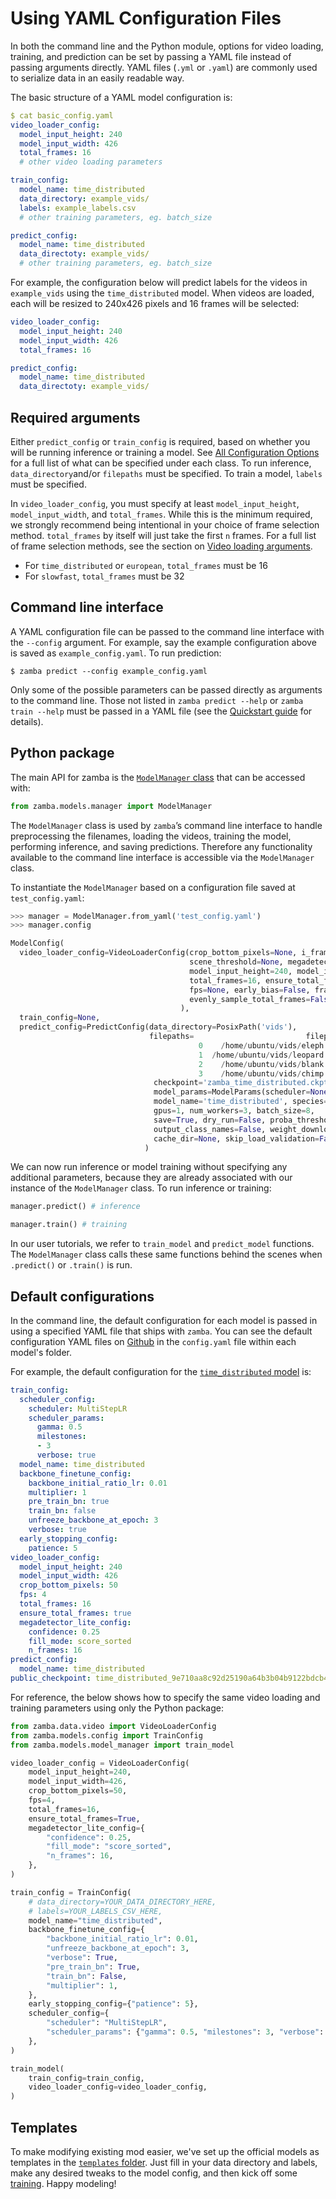 # Using YAML Configuration Files

In both the command line and the Python module, options for video loading, training, and prediction can be set by passing a YAML file instead of passing arguments directly. YAML files (`.yml` or `.yaml`) are commonly used to serialize data in an easily readable way.

The basic structure of a YAML model configuration is:

```yaml
$ cat basic_config.yaml
video_loader_config:
  model_input_height: 240
  model_input_width: 426
  total_frames: 16
  # other video loading parameters

train_config:
  model_name: time_distributed
  data_directory: example_vids/
  labels: example_labels.csv
  # other training parameters, eg. batch_size

predict_config:
  model_name: time_distributed
  data_directoty: example_vids/
  # other training parameters, eg. batch_size
```

For example, the configuration below will predict labels for the videos in `example_vids` using the `time_distributed` model. When videos are loaded, each will be resized to 240x426 pixels and 16 frames will be selected:

```yaml
video_loader_config:
  model_input_height: 240
  model_input_width: 426
  total_frames: 16

predict_config:
  model_name: time_distributed
  data_directoty: example_vids/
```

## Required arguments

Either `predict_config` or `train_config` is required, based on whether you will be running inference or training a model. See [All Configuration Options](configurations.md) for a full list of what can be specified under each class. To run inference, `data_directory`and/or `filepaths` must be specified. To train a model, `labels` must be specified.

In `video_loader_config`, you must specify at least `model_input_height`, `model_input_width`, and `total_frames`. While this is the minimum required, we strongly recommend being intentional in your choice of frame selection method. `total_frames` by itself will just take the first `n` frames. For a full list of frame selection methods, see the section on [Video loading arguments](configurations.md#video-loading-arguments).

* For `time_distributed` or `european`, `total_frames` must be 16
* For `slowfast`, `total_frames` must be 32

## Command line interface

A YAML configuration file can be passed to the command line interface with the `--config` argument. For example, say the example configuration above is saved as `example_config.yaml`. To run prediction:

```console
$ zamba predict --config example_config.yaml
```

Only some of the possible parameters can be passed directly as arguments to the command line. Those not listed in `zamba predict --help` or `zamba train --help` must be passed in a YAML file (see the [Quickstart guide](quickstart.md#getting-help) for details).

## Python package

The main API for zamba is the [`ModelManager` class](api-reference/models-model_manager.md#zamba.models.model_manager.ModelManager) that can be accessed with:

```python
from zamba.models.manager import ModelManager
```

The `ModelManager` class is used by `zamba`’s command line interface to handle preprocessing the filenames, loading the videos, training the model, performing inference, and saving predictions. Therefore any functionality available to the command line interface is accessible via the `ModelManager` class.

To instantiate the `ModelManager` based on a configuration file saved at `test_config.yaml`:
```python
>>> manager = ModelManager.from_yaml('test_config.yaml')
>>> manager.config

ModelConfig(
  video_loader_config=VideoLoaderConfig(crop_bottom_pixels=None, i_frames=False,
                                        scene_threshold=None, megadetector_lite_config=None,
                                        model_input_height=240, model_input_width=426,
                                        total_frames=16, ensure_total_frames=True,
                                        fps=None, early_bias=False, frame_indices=None,
                                        evenly_sample_total_frames=False, pix_fmt='rgb24'
                                      ),
  train_config=None,
  predict_config=PredictConfig(data_directory=PosixPath('vids'),
                               filepaths=                         filepath
                                          0    /home/ubuntu/vids/eleph.MP4
                                          1  /home/ubuntu/vids/leopard.MP4
                                          2    /home/ubuntu/vids/blank.MP4
                                          3    /home/ubuntu/vids/chimp.MP4,
                                checkpoint='zamba_time_distributed.ckpt',
                                model_params=ModelParams(scheduler=None, scheduler_params=None),
                                model_name='time_distributed', species=None,
                                gpus=1, num_workers=3, batch_size=8,
                                save=True, dry_run=False, proba_threshold=None,
                                output_class_names=False, weight_download_region='us',
                                cache_dir=None, skip_load_validation=False)
                              )
```

We can now run inference or model training without specifying any additional parameters, because they are already associated with our instance of the `ModelManager` class. To run inference or training:
```python
manager.predict() # inference

manager.train() # training
```

In our user tutorials, we refer to `train_model` and `predict_model` functions. The `ModelManager` class calls these same functions behind the scenes when `.predict()` or `.train()` is run.


## Default configurations

In the command line, the default configuration for each model is passed in using a specified YAML file that ships with `zamba`. You can see the default configuration YAML files on [Github](https://github.com/drivendataorg/zamba/tree/master/zamba/models/official_models) in the `config.yaml` file within each model's folder.

For example, the default configuration for the [`time_distributed` model](models/index.md#time-distributed) is:

```yaml
train_config:
  scheduler_config:
    scheduler: MultiStepLR
    scheduler_params:
      gamma: 0.5
      milestones:
      - 3
      verbose: true
  model_name: time_distributed
  backbone_finetune_config:
    backbone_initial_ratio_lr: 0.01
    multiplier: 1
    pre_train_bn: true
    train_bn: false
    unfreeze_backbone_at_epoch: 3
    verbose: true
  early_stopping_config:
    patience: 5
video_loader_config:
  model_input_height: 240
  model_input_width: 426
  crop_bottom_pixels: 50
  fps: 4
  total_frames: 16
  ensure_total_frames: true
  megadetector_lite_config:
    confidence: 0.25
    fill_mode: score_sorted
    n_frames: 16
predict_config:
  model_name: time_distributed
public_checkpoint: time_distributed_9e710aa8c92d25190a64b3b04b9122bdcb456982.ckpt
```

For reference, the below shows how to specify the same video loading and training parameters using only the Python package:

```python
from zamba.data.video import VideoLoaderConfig
from zamba.models.config import TrainConfig
from zamba.models.model_manager import train_model

video_loader_config = VideoLoaderConfig(
    model_input_height=240,
    model_input_width=426,
    crop_bottom_pixels=50,
    fps=4,
    total_frames=16,
    ensure_total_frames=True,
    megadetector_lite_config={
        "confidence": 0.25,
        "fill_mode": "score_sorted",
        "n_frames": 16,
    },
)

train_config = TrainConfig(
    # data_directory=YOUR_DATA_DIRECTORY_HERE,
    # labels=YOUR_LABELS_CSV_HERE,
    model_name="time_distributed",
    backbone_finetune_config={
        "backbone_initial_ratio_lr": 0.01,
        "unfreeze_backbone_at_epoch": 3,
        "verbose": True,
        "pre_train_bn": True,
        "train_bn": False,
        "multiplier": 1,
    },
    early_stopping_config={"patience": 5},
    scheduler_config={
        "scheduler": "MultiStepLR",
        "scheduler_params": {"gamma": 0.5, "milestones": 3, "verbose": True,},
    },
)

train_model(
    train_config=train_config,
    video_loader_config=video_loader_config,
)
```

## Templates

To make modifying existing mod easier, we've set up the official models as templates in the [`templates` folder](https://github.com/drivendataorg/zamba/tree/master/templates). Just fill in your data directory and labels, make any desired tweaks to the model config, and then kick off some [training](train_tutorial.md). Happy modeling!

